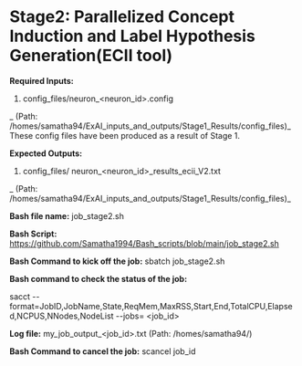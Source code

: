 # Stage2: Parallelized Concept Induction and Label Hypothesis Generation(ECII tool)

**Required Inputs:**

1) config_files/neuron_<neuron_id>.config

 _  (Path: /homes/samatha94/ExAI_inputs_and_outputs/Stage1_Results/config_files)_
   These config files have been produced as a result of Stage 1.

**Expected Outputs:** 

1) config_files/	neuron_<neuron_id>_results_ecii_V2.txt

 _  (Path: /homes/samatha94/ExAI_inputs_and_outputs/Stage1_Results/config_files)_



**Bash file name:** job_stage2.sh

**Bash Script:** https://github.com/Samatha1994/Bash_scripts/blob/main/job_stage2.sh

**Bash Command to kick off the job:** sbatch job_stage2.sh

**Bash command to check the status of the job:**

sacct --format=JobID,JobName,State,ReqMem,MaxRSS,Start,End,TotalCPU,Elapsed,NCPUS,NNodes,NodeList --jobs= <job_id>

**Log file:** my_job_output_<job_id>.txt (Path: /homes/samatha94/)

**Bash Command to cancel the job:** scancel job_id
